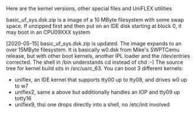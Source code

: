 Here are the kernel versions, other special files and UniFLEX utilities

basic_uf_sys.dsk.zip is a image of a 10 MByte filesystem with some swap space. If unzipped first and then
put on an IDE disk starting at block 0, it may boot in an CPU09XXX system

[2020-05-15]
basic_uf_sys.dsk.zip is updated. The image expands to an over 15MByte filesystem. It is basically w0.dsk from Mike's SWPTCemu release, but with other boot kernels, another IPL loader and the /dev/entries corrected.
The shell in /bin understands cd instead of chd :-)
The source tree for kernel build sits in /src/usrc_63.
You can boot 3 different kernels:
* uniflex, an IDE kernel that supports tty00 up to tty08, and drives w0 up to w7
* uniflex2, same a above but additionally handles an IOP and tty09 up totty16
* uniflex9, thsi one drops directly into a shell, no /etc/init involved
